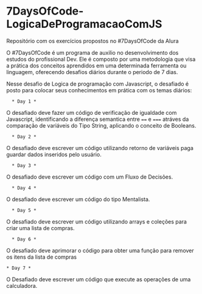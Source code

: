 # 7DaysOfCode-LogicaDeProgramacaoComJS
Repositório com os exercícios propostos no #7DaysOfCode da Alura

O #7DaysOfCode é um programa de auxilio no desenvolvimento dos estudos do profissional Dev.
Ele é composto por uma metodologia que visa a prática dos conceitos aprendidos em uma determinada ferramenta ou linguagem, oferecendo desafios diários durante o periodo de 7 dias.

Nesse desafio de Logica de programação com Javascript, o desafiado é posto para colocar seus conhecimentos em prática com os temas diários:

      * Day 1 *
  O desafiado deve fazer um código de verificação de igualdade com Javascript, identificando a diferença semantica entre `==` e `===` atráves da comparação de variáveis do Tipo String, aplicando o conceito de Booleans.
  
      * Day 2 *
     
  O desafiado deve escrever um código utilizando retorno de variáveis paga guardar dados inseridos pelo usuário.
  
      * Day 3 *
      
  O desafiado deve escrever um código com um Fluxo de Decisões.
  
      * Day 4 *

 O desafiado deve escrever um código do tipo Mentalista.

      * Day 5 *

 O desafiado deve escrever um código utilizando arrays e coleções para criar uma lista de compras.

      * Day 6 *

 O desafiado deve aprimorar o código para obter uma função para remover os itens da lista de compras

    * Day 7 *

 O Desafiado deve escrever um código que execute as operações de uma calculadora.